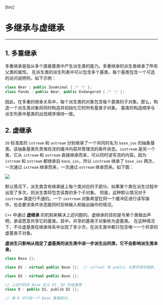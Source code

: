 [toc]

# 多继承与虚继承

---------------

## 1. 多重继承

多重继承是指从多个直接基类中产生派生类的能力。多重继承的派生类继承了所有父类的属性。
在派生类的派生列表中可以包含多个基类，每个基类包含一个可选的访问说明符。如下示例：

```cpp
class Bear : public ZooAnimal { /* */ };
class Panda : public Bear, public Endangered { /* */ };

```

因此，在多重的继承关系中，每个派生类的对象包含每个基类的子对象。那么，构造一个派生类对象将同时构造并初始化它的所有基类子对象。
基类的构造顺序与派生列表中基类的出现顺序保持一致。

## 2. 虚继承

`IO` 标准库的 `istream` 和 `ostream` 分别继承了一个共同的名为 `base_ios` 的抽象基类。该抽象基类负责保存流的缓冲内容并管理流的条件状态。`iostream` 是另一个类，它从 `istream` 和 `ostream` 直接继承而来，可以同时读写流的内容。因为 `istream` 和 `ostream` 都继承自 `base_ios`，所以 `iostream` 继承了 `base_ios` 两次，一次通过 `istream` 继承而来，一次通过 `ostream` 继承而来。如下图：

![](.\pics\std-io-complete-inheritance.svg)

默认情况下，派生类含有继承链上每个类对应的子部分。如果某个类在派生过程中出现了多次，则派生类将包含该类的多个子对象。
但是，这种默认情况对于 `iostream` 类是行不通的。一个 `iostream` 对象希望在同一个缓冲区进行读写操作，也会要求条件状态能同时反映输入和输出操作的情况。

`C++` 中通过 **虚继承** 的机制来解决上述问题的。虚继承的目的是令某个类做出声明，承诺愿意共享它的基类。其中，共享的基类子对象称为虚基类。
在这种情况下，不论虚基类在继承体系中出现了多少次，在派生类中都只包含唯一一个共享的虚基类子对象。

**虚派生只影响从指定了虚基类的派生类中进一步派生出的类，它不会影响派生类本身。**

```cpp
class Base {};

class D1 : virtual public Base {};	// virtual 和 public 关键字顺序随意。

class D2 : virtual public Base {};

// 上述代码将 Base 定义 D1, D2 的虚基类
class D : public D1, publib D2 {};

// 类 D 中只有一个 Base 基类部分。 
```

